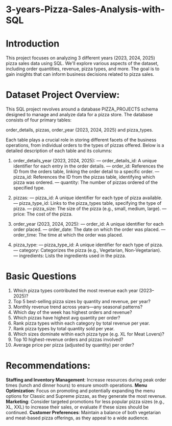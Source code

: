 # 3-years-Pizza-Sales-Analysis-with-SQL

# **Introduction**

This project focuses on analyzing 3 different years (2023, 2024, 2025) pizza sales data using SQL. We'll explore various aspects of the dataset, including order quantities, revenue, pizza types, and more. The goal is to gain insights that can inform business decisions related to pizza sales.

# **Dataset** Project Overview:

This SQL project revolves around a database PIZZA_PROJECTS schema designed to manage and analyze data for a pizza store. The database consists of four primary tables:

order_details, pizzas, order_year (2023, 2024, 2025) and pizza_types.

Each table plays a crucial role in storing different facets of the business operations, from individual orders to the types of pizzas offered. Below is a detailed description of each table and its columns:

1. order_details_year (2023, 2024, 2025):
— order_details_id: A unique identifier for each entry in the order details.
— order_id: References the ID from the orders table, linking the order detail to a specific order.
— pizza_id: References the ID from the pizzas table, identifying which pizza was ordered.
— quantity: The number of pizzas ordered of the specified type.

2. pizzas:
— pizza_id: A unique identifier for each type of pizza available.
— pizza_type_id: Links to the pizza_types table, specifying the type of pizza.
— pizza_size: The size of the pizza (e.g., small, medium, large).
— price: The cost of the pizza.

3. order_year (2023, 2024, 2025):
— order_id: A unique identifier for each order placed.
— order_date: The date on which the order was placed.
— order_time: The time at which the order was placed.

4. pizza_type:
— pizza_type_id: A unique identifier for each type of pizza.
— category: Categorizes the pizza (e.g., Vegetarian, Non-Vegetarian).
— ingredients: Lists the ingredients used in the pizza.

# **Basic Questions**

1. Which pizza types contributed the most revenue each year (2023–2025)?
2. Top 5 best-selling pizza sizes by quantity and revenue, per year?
3. Monthly revenue trend across years—any seasonal patterns?
4. Which day of the week has highest orders and revenue?
5. Which pizzas have highest avg quantity per order?
6. Rank pizza types within each category by total revenue per year.
7. Rank pizza types by total quantity sold per year.
8. Which sizes dominate within each pizza type (e.g. XL for Meat Lovers)?
9. Top 10 highest-revenue orders and pizzas involved?
10. Average price per pizza (adjusted by quantity) per order?

# **Recommendations:**
**Staffing and Inventory Management**: Increase resources during peak order times (lunch and dinner hours) to ensure smooth operations.
**Menu Optimization**: Focus on promoting and potentially expanding the menu options for Classic and Supreme pizzas, as they generate the most revenue.
**Marketing**: Consider targeted promotions for less popular pizza sizes (e.g., XL, XXL) to increase their sales, or evaluate if these sizes should be continued.
**Customer Preferences**: Maintain a balance of both vegetarian and meat-based pizza offerings, as they appeal to a wide audience.
